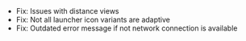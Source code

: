 ##
- Fix: Issues with distance views
- Fix: Not all launcher icon variants are adaptive
- Fix: Outdated error message if not network connection is available
